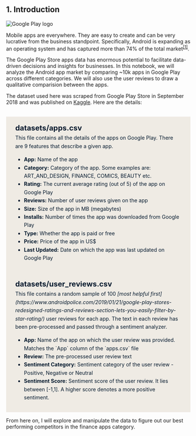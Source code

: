 ## 1. Introduction
<p><img src="https://assets.datacamp.com/production/project_1197/img/google_play_store.png" alt="Google Play logo"></p>
<p>Mobile apps are everywhere. They are easy to create and can be very lucrative from the business standpoint. Specifically, Android is expanding as an operating system and has captured more than 74% of the total market<sup><a href="https://www.statista.com/statistics/272698/global-market-share-held-by-mobile-operating-systems-since-2009">[1]</a></sup>. </p>
<p>The Google Play Store apps data has enormous potential to facilitate data-driven decisions and insights for businesses. In this notebook, we will analyze the Android app market by comparing ~10k apps in Google Play across different categories. We will also use the user reviews to draw a qualitative comparision between the apps.</p>
<p>The dataset used here was scraped from Google Play Store in September 2018 and was published on <a href="https://www.kaggle.com/lava18/google-play-store-apps">Kaggle</a>. Here are the details: <br>
<br></p>
<div style="background-color: #efebe4; color: #05192d; text-align:left; vertical-align: middle; padding: 15px 25px 15px 25px; line-height: 1.6;">
    <div style="font-size:20px"><b>datasets/apps.csv</b></div>
This file contains all the details of the apps on Google Play. There are 9 features that describe a given app.
<ul>
    <li><b>App:</b> Name of the app</li>
    <li><b>Category:</b> Category of the app. Some examples are: ART_AND_DESIGN, FINANCE, COMICS, BEAUTY etc.</li>
    <li><b>Rating:</b> The current average rating (out of 5) of the app on Google Play</li>
    <li><b>Reviews:</b> Number of user reviews given on the app</li>
    <li><b>Size:</b> Size of the app in MB (megabytes)</li>
    <li><b>Installs:</b> Number of times the app was downloaded from Google Play</li>
    <li><b>Type:</b> Whether the app is paid or free</li>
    <li><b>Price:</b> Price of the app in US$</li>
    <li><b>Last Updated:</b> Date on which the app was last updated on Google Play </li>

</ul>
</div>
<div style="background-color: #efebe4; color: #05192d; text-align:left; vertical-align: middle; padding: 15px 25px 15px 25px; line-height: 1.6;">
    <div style="font-size:20px"><b>datasets/user_reviews.csv</b></div>
This file contains a random sample of 100 <i>[most helpful first](https://www.androidpolice.com/2019/01/21/google-play-stores-redesigned-ratings-and-reviews-section-lets-you-easily-filter-by-star-rating/)</i> user reviews for each app. The text in each review has been pre-processed and passed through a sentiment analyzer.
<ul>
    <li><b>App:</b> Name of the app on which the user review was provided. Matches the `App` column of the `apps.csv` file</li>
    <li><b>Review:</b> The pre-processed user review text</li>
    <li><b>Sentiment Category:</b> Sentiment category of the user review - Positive, Negative or Neutral</li>
    <li><b>Sentiment Score:</b> Sentiment score of the user review. It lies between [-1,1]. A higher score denotes a more positive sentiment.</li>

</ul>
</div>
<p>From here on, I will explore and manipulate the data to figure out our best performing competitors in the finance apps category.<br></p>
